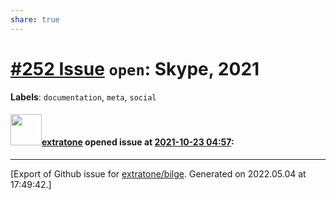 ```yaml
---
share: true
---
```

# [\#252 Issue](https://github.com/extratone/bilge/issues/252) `open`: Skype, 2021
**Labels**: `documentation`, `meta`, `social`


#### <img src="https://avatars.githubusercontent.com/u/43663476?u=5047287ff0b8c3ce7f7e5858d204c9b3e57d8e44&v=4" width="50">[extratone](https://github.com/extratone) opened issue at [2021-10-23 04:57](https://github.com/extratone/bilge/issues/252):






-------------------------------------------------------------------------------



[Export of Github issue for [extratone/bilge](https://github.com/extratone/bilge). Generated on 2022.05.04 at 17:49:42.]
